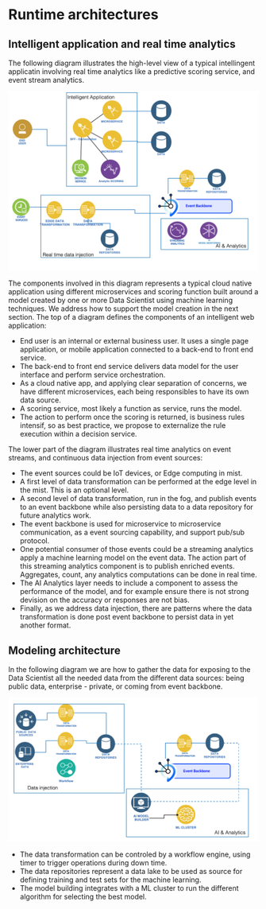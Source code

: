 # Runtime architectures

## Intelligent application and real time analytics

The following diagram illustrates the high-level view of a typical intellingent applicatin involving real time analytics like a predictive scoring service, and event stream analytics.

![](rt-ia-ai.png)

The components involved in this diagram represents a typical cloud native application using different microservices and scoring function built around a model created by one or more Data Scientist using machine learning techniques. We address how to support the model creation in the next section. The top of a diagram defines the components of an intelligent web application:

* End user is an internal or external business user. It uses a single page application, or mobile application connected to a back-end to front end service.
* The back-end to front end service delivers data model for the user interface and perform service orchestration.
* As a cloud native app, and applying clear separation of concerns, we have different microservices, each being responsibles to have its own data source.  
* A scoring service, most likely a function as service, runs the model.
* The action to perform once the scoring is returned, is business rules intensif, so as best practice, we propose to externalize the rule execution within a decision service.

The lower part of the diagram illustrates real time analytics on event streams, and continuous data injection from event sources:

* The event sources could be IoT devices, or Edge computing in mist.
* A first level of data transformation can be performed at the edge level in the mist. This is an optional level. 
* A second level of data transformation, run in the fog, and publish events to an event backbone while also persisting data to a data repository for future analytics work.
* The event backbone is used for microservice to microservice communication, as a event sourcing capability, and support pub/sub protocol.
* One potential consumer of those events could be a streaming analytics apply a machine learning model on the event data. The action part of this streaming analytics component is to publish enriched events. Aggregates, count, any analytics computations can be done in real time. 
* The AI Analytics layer needs to include a component to assess the performance of the model, and for example ensure there is not strong devision on the accuracy or responses are not bias. 
* Finally, as we address data injection, there are patterns where the data transformation is done post event backbone to persist data in yet another format.

## Modeling architecture

In the following diagram we are how to gather the data for exposing to the Data Scientist all the needed data from the different data sources: being public data, enterprise - private, or coming from event backbone. 

![](model-ia-ai.png)

* The data transformation can be controled by a workflow engine, using timer to trigger operations during down time. 
* The data repositories represent a data lake to be used as source for defining training and test sets for the machine learning.
* The model building integrates with a ML cluster to run the different algorithm for selecting the best model.

